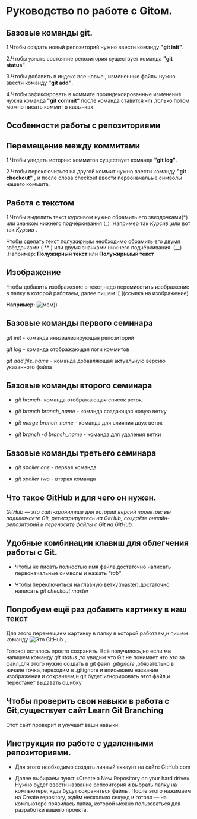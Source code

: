 # Руководство по работе с Gitом.

## Базовые команды git.

1.Чтобы создать новый репозиторий нужно ввести команду **"git init"**.

2.Чтобы узнать состояние репозитория существует команда **"git status"**.

3.Чтобы добавить в индекс все новые , измененные файлы нужно ввести команду **"git add"**.

4.Чтобы зафиксировать в коммите проиндексированные изменения нужна команда **"git commit"** после команда ставится **-m** ,только потом можно писать коммит в кавычках.


## Особенности работы с репозиториями

## Перемещение между коммитами

1.Чтобы увидеть историю коммитов существует команда **"git log"**.

2.Чтобы переключиться на другой коммит нужно ввести команду **"git checkout"** , и после слова checkout ввести первоначальые символы нашего коммита.

## Работа с текстом 

1.Чтобы выделить текст курсивом нужно обрамить его звездочками(*) или значком нижнего подчёркивания (_) .Например так *Курсив* ,или вот так _Курсив_ .

Чтобы сделать текст полужирным необходимо обрамить его двумя звёздочками ( ** ) или двумя значками нижнего подчёркивания. (__) .Например: **Полужирный текст** или __Полужирныый текст__

## Изображение

Чтобы добавить изображение в текст,надо перемиестить изображение в папку в которой работаем, далее пишем ![ ](ссылка на изображение)

**Например:**  ![мем))](7c859e89b33d292da74e5167686439e5.jpg)

## Базовые команды первого семинара
*git init* - команда инизиализирующая репозиторий

*git log* - команда отображающая логи коммитов

*git add file_name* - команда добавляющая актуальную версию указанного файла



## Базовые команды второго семинара

* *git branch*- команда отображающая список веток.

* *git branch branch_name* - команда создающая новую ветку

* *git merge branch_name* - команда для слияния двух веток

* *git branch -d branch_name* - команда для удаления ветки

## Базовые команды третьего семинара
* *git spoiler one* - первая команда

* *git spoiler two* - вторая команда

## Что такое GitHub и для чего он нужен.

*GitHub — это сайт-хранилище для историй версий проектов: вы подключаете Git, регистрируетесь на GitHub, создаёте онлайн-репозиторий и переносите файлы с Git на GitHub.*
## Удобные комбинации клавиш для облегчения работы с Git.

* Чтобы не писать полностью имя файла,достаточно написать первоначальные символы и нажать *"tab"*

* Чтобы переключиться на главную ветку(master),достаточно написать *git checkout master*


## Попробуем ещё раз добавить картинку в наш текст

Для этого перемещаем картинку в папку в которой работаем,и пишем команду
![Это GitHub](GitHub1.jpg.jpeg) , 

Готово) осталось просто сохранить.
Всё получилось,но если мы напишем команду *git status* ,то увидим что Git не понимает что это за файл,для этого нужно создать в git файл *.gitignore* ,обязательно в начале точка,переходим в .gitignore и вписываем название изображения и сохраняем,и git будет игнорировать этот файл,и перестанет выдавать ошибку.


## Чтобы проверить свои навыки в работа с Git,существует сайт **Learn Git Branching**

Этот сайт проверит и улучшит ваши навыки.

## Инструкция по работе с удаленными репозиториями.

* Для этого необходимо создать личный аккаунт на сайте GitHub.com

* Далее выбираем пункт «Create a New Repository on your hard drive». Нужно будет ввести название репозитория и выбрать папку на компьютере, куда будут сохраняться файлы. После этого нажимаем на Create repository, ждём несколько секунд и готово — на компьютере появилась папка, которой можно пользоваться для разработки вашего проекта.
